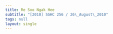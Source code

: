 ```yaml
---
title: Re Soo Ngak Hee
subtitle: "[2010] SGHC 256 / 26\_August\_2010"
tags: null
layout: single
---
```


